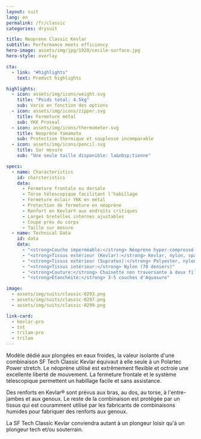 ```yaml
---
layout: suit
lang: en
permalink: /fr/classic
categories: drysuit

title: Neoprene Classic Kevlar
subtitle: Performance meets efficiency
hero-image: assets/img/jpg/1920/cecile-surface.jpg
hero-style: overlay

cta:
  - link: "#highlights"
    text: Product highlights

highlights:
  - icon: assets/img/icons/weight.svg
    title: "Poids total: 4.5kg"
    sub: Varie en fonction des options
  - icon: assets/img/icons/zipper.svg
    title: Fermeture métal
    sub: YKK Proseal
  - icon: assets/img/icons/thermometer.svg
    title: Neoprène Yamamoto
    sub: Protection thermique et souplesse incomparable
  - icon: assets/img/icons/pencil.svg
    title: Sur mesure
    sub: "Une seule taille disponible: la&nbsp;tienne"

specs:
  - name: Characteristics
    id: charcteristics
    data:
      - Fermeture frontale ou dorsale
      - Torse télescopique facilitant l’habillage
      - Fermeture éclair YKK en métal
      - Protection de fermeture en néoprène
      - Renfort en Kevlar® aux endroits critiques
      - Larges bretelles internes ajustables
      - Coupe près du corps
      - Taille sur mesure
  - name: Technical Data
    id: data
    data:
      - "<strong>Couche imperméable:</strong> Néoprène hyper-compressé 2mm"
      - "<strong>Tissus extérieur (Kevlar):</strong> Kevlar, nylon, spandex"
      - "<strong>Tissus extérieur (Supratex):</strong> Polyester, nylon, spandex"
      - "<strong>Tissus intérieur:</strong> Nylon (70 deniers)"
      - "<strong>Couture:</strong> Chainette non traversante à deux fils"
      - "<strong>Étanchéité:</strong> 3-5 couches d'Aquasure"

image:
  - assets/img/suits/classic-0293.png
  - assets/img/suits/classic-0297.png
  - assets/img/suits/classic-0299.png

link-card:
  - kevlar-pro
  - tnt
  - trilam-pro
  - trilam
---
```

Modèle dédié aux plongées en eaux froides, la valeur isolante d'une combinaison SF Tech Classic Kevlar équivaut à elle seule à un Polartec Power stretch. Le néoprène utilisé est extrêmement flexible et octroie une excellente liberté de mouvement. La fermeture frontale et le système télescopique permettent un habillage facile et sans assistance. 

Des renforts en Kevlar® sont prévus aux bras, au dos, au torse, à l'entre-jambes et aux genoux. Le reste de la combinaison est protégée par un tissus qui est couramment utilisé par les fabricants de combinaisons humides pour fabriquer des renforts aux genoux.

La SF Tech Classic Kevlar conviendra autant à un plongeur loisir qu'à un plongeur tech et/ou souterrain. 


